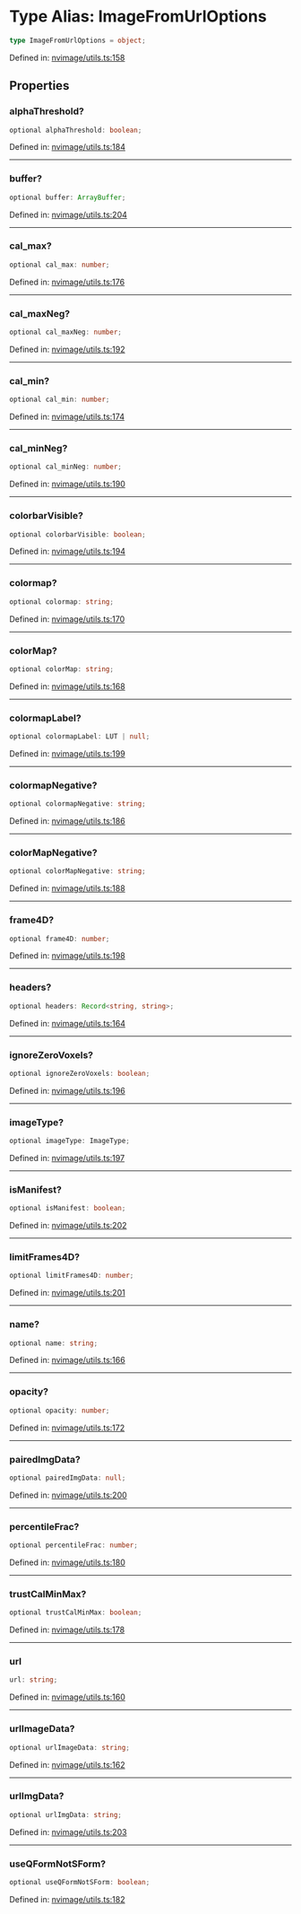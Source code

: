 # Type Alias: ImageFromUrlOptions

```ts
type ImageFromUrlOptions = object;
```

Defined in: [nvimage/utils.ts:158](https://github.com/niivue/niivue/blob/main/packages/niivue/src/nvimage/utils.ts#L158)

## Properties

### alphaThreshold?

```ts
optional alphaThreshold: boolean;
```

Defined in: [nvimage/utils.ts:184](https://github.com/niivue/niivue/blob/main/packages/niivue/src/nvimage/utils.ts#L184)

---

### buffer?

```ts
optional buffer: ArrayBuffer;
```

Defined in: [nvimage/utils.ts:204](https://github.com/niivue/niivue/blob/main/packages/niivue/src/nvimage/utils.ts#L204)

---

### cal_max?

```ts
optional cal_max: number;
```

Defined in: [nvimage/utils.ts:176](https://github.com/niivue/niivue/blob/main/packages/niivue/src/nvimage/utils.ts#L176)

---

### cal_maxNeg?

```ts
optional cal_maxNeg: number;
```

Defined in: [nvimage/utils.ts:192](https://github.com/niivue/niivue/blob/main/packages/niivue/src/nvimage/utils.ts#L192)

---

### cal_min?

```ts
optional cal_min: number;
```

Defined in: [nvimage/utils.ts:174](https://github.com/niivue/niivue/blob/main/packages/niivue/src/nvimage/utils.ts#L174)

---

### cal_minNeg?

```ts
optional cal_minNeg: number;
```

Defined in: [nvimage/utils.ts:190](https://github.com/niivue/niivue/blob/main/packages/niivue/src/nvimage/utils.ts#L190)

---

### colorbarVisible?

```ts
optional colorbarVisible: boolean;
```

Defined in: [nvimage/utils.ts:194](https://github.com/niivue/niivue/blob/main/packages/niivue/src/nvimage/utils.ts#L194)

---

### colormap?

```ts
optional colormap: string;
```

Defined in: [nvimage/utils.ts:170](https://github.com/niivue/niivue/blob/main/packages/niivue/src/nvimage/utils.ts#L170)

---

### colorMap?

```ts
optional colorMap: string;
```

Defined in: [nvimage/utils.ts:168](https://github.com/niivue/niivue/blob/main/packages/niivue/src/nvimage/utils.ts#L168)

---

### colormapLabel?

```ts
optional colormapLabel: LUT | null;
```

Defined in: [nvimage/utils.ts:199](https://github.com/niivue/niivue/blob/main/packages/niivue/src/nvimage/utils.ts#L199)

---

### colormapNegative?

```ts
optional colormapNegative: string;
```

Defined in: [nvimage/utils.ts:186](https://github.com/niivue/niivue/blob/main/packages/niivue/src/nvimage/utils.ts#L186)

---

### colorMapNegative?

```ts
optional colorMapNegative: string;
```

Defined in: [nvimage/utils.ts:188](https://github.com/niivue/niivue/blob/main/packages/niivue/src/nvimage/utils.ts#L188)

---

### frame4D?

```ts
optional frame4D: number;
```

Defined in: [nvimage/utils.ts:198](https://github.com/niivue/niivue/blob/main/packages/niivue/src/nvimage/utils.ts#L198)

---

### headers?

```ts
optional headers: Record<string, string>;
```

Defined in: [nvimage/utils.ts:164](https://github.com/niivue/niivue/blob/main/packages/niivue/src/nvimage/utils.ts#L164)

---

### ignoreZeroVoxels?

```ts
optional ignoreZeroVoxels: boolean;
```

Defined in: [nvimage/utils.ts:196](https://github.com/niivue/niivue/blob/main/packages/niivue/src/nvimage/utils.ts#L196)

---

### imageType?

```ts
optional imageType: ImageType;
```

Defined in: [nvimage/utils.ts:197](https://github.com/niivue/niivue/blob/main/packages/niivue/src/nvimage/utils.ts#L197)

---

### isManifest?

```ts
optional isManifest: boolean;
```

Defined in: [nvimage/utils.ts:202](https://github.com/niivue/niivue/blob/main/packages/niivue/src/nvimage/utils.ts#L202)

---

### limitFrames4D?

```ts
optional limitFrames4D: number;
```

Defined in: [nvimage/utils.ts:201](https://github.com/niivue/niivue/blob/main/packages/niivue/src/nvimage/utils.ts#L201)

---

### name?

```ts
optional name: string;
```

Defined in: [nvimage/utils.ts:166](https://github.com/niivue/niivue/blob/main/packages/niivue/src/nvimage/utils.ts#L166)

---

### opacity?

```ts
optional opacity: number;
```

Defined in: [nvimage/utils.ts:172](https://github.com/niivue/niivue/blob/main/packages/niivue/src/nvimage/utils.ts#L172)

---

### pairedImgData?

```ts
optional pairedImgData: null;
```

Defined in: [nvimage/utils.ts:200](https://github.com/niivue/niivue/blob/main/packages/niivue/src/nvimage/utils.ts#L200)

---

### percentileFrac?

```ts
optional percentileFrac: number;
```

Defined in: [nvimage/utils.ts:180](https://github.com/niivue/niivue/blob/main/packages/niivue/src/nvimage/utils.ts#L180)

---

### trustCalMinMax?

```ts
optional trustCalMinMax: boolean;
```

Defined in: [nvimage/utils.ts:178](https://github.com/niivue/niivue/blob/main/packages/niivue/src/nvimage/utils.ts#L178)

---

### url

```ts
url: string;
```

Defined in: [nvimage/utils.ts:160](https://github.com/niivue/niivue/blob/main/packages/niivue/src/nvimage/utils.ts#L160)

---

### urlImageData?

```ts
optional urlImageData: string;
```

Defined in: [nvimage/utils.ts:162](https://github.com/niivue/niivue/blob/main/packages/niivue/src/nvimage/utils.ts#L162)

---

### urlImgData?

```ts
optional urlImgData: string;
```

Defined in: [nvimage/utils.ts:203](https://github.com/niivue/niivue/blob/main/packages/niivue/src/nvimage/utils.ts#L203)

---

### useQFormNotSForm?

```ts
optional useQFormNotSForm: boolean;
```

Defined in: [nvimage/utils.ts:182](https://github.com/niivue/niivue/blob/main/packages/niivue/src/nvimage/utils.ts#L182)
